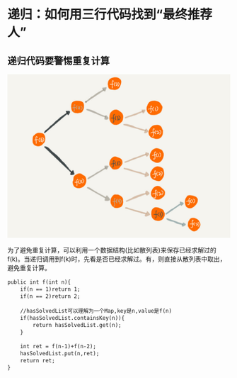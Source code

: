 # 递归：如何用三行代码找到“最终推荐人”

## 递归代码要警惕重复计算
![](img/递归中的重复计算.jpg)  

为了避免重复计算，可以利用一个数据结构(比如散列表)来保存已经求解过的f(k)。当递归调用到f(k)时，先看是否已经求解过。有，则直接从散列表中取出，避免重复计算。

```
public int f(int n){
    if(n == 1)return 1;
    if(n == 2)return 2;

    //hasSolvedList可以理解为一个Map,key是n,value是f(n)
    if(hasSolvedList.containsKey(n)){
        return hasSolvedList.get(n);
    }

    int ret = f(n-1)+f(n-2);
    hasSolvedList.put(n,ret);
    return ret;
}
```